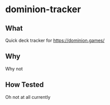 # dominion-tracker

## What
Quick deck tracker for https://dominion.games/

## Why
Why not

## How Tested
Oh not at all currently
